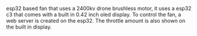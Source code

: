 esp32 based fan that uses a 2400kv drone brushless motor, it uses a esp32 c3 that comes with a built in 0.42 inch oled display. To control the fan, a web server is created on the esp32. The throttle amount is also shown on the built in display. 
